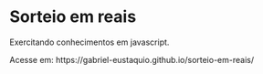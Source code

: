 <h1> Sorteio em reais </h1>
<p> Exercitando conhecimentos em javascript. </p>
<p> Acesse em: https://gabriel-eustaquio.github.io/sorteio-em-reais/</p>
